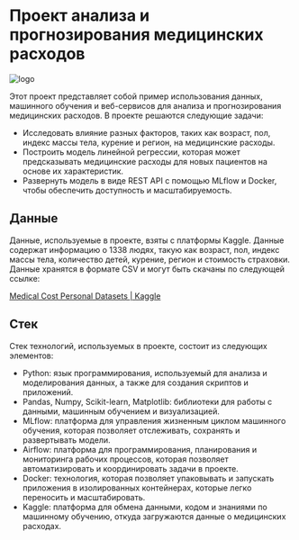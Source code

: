 # Проект анализа и прогнозирования медицинских расходов

![logo](https://i2.wp.com/miro.medium.com/1*yRiRVeH5r9uRFHVKSPkqHg.jpeg)

Этот проект представляет собой пример использования данных, машинного обучения и веб-сервисов для анализа и прогнозирования медицинских расходов. В проекте решаются следующие задачи:

- Исследовать влияние разных факторов, таких как возраст, пол, индекс массы тела, курение и регион, на медицинские расходы.
- Построить модель линейной регрессии, которая может предсказывать медицинские расходы для новых пациентов на основе их характеристик.
- Развернуть модель в виде REST API с помощью MLflow и Docker, чтобы обеспечить доступность и масштабируемость.

## Данные

Данные, используемые в проекте, взяты с платформы Kaggle. Данные содержат информацию о 1338 людях, такую как возраст, пол, индекс массы тела, количество детей, курение, регион и стоимость страховки. Данные хранятся в формате CSV и могут быть скачаны по следующей ссылке:

[Medical Cost Personal Datasets | Kaggle](https://www.kaggle.com/datasets/mirichoi0218/insurance)

## Стек

Стек технологий, используемых в проекте, состоит из следующих элементов:

- Python: язык программирования, используемый для анализа и моделирования данных, а также для создания скриптов и приложений.
- Pandas, Numpy, Scikit-learn, Matplotlib: библиотеки для работы с данными, машинным обучением и визуализацией.
- MLflow: платформа для управления жизненным циклом машинного обучения, которая позволяет отслеживать, сохранять и развертывать модели.
- Airflow: платформа для программирования, планирования и мониторинга рабочих процессов, которая позволяет автоматизировать и координировать задачи в проекте.
- Docker: технология, которая позволяет упаковывать и запускать приложения в изолированных контейнерах, которые легко переносить и масштабировать.
- Kaggle: платформа для обмена данными, кодом и знаниями по машинному обучению, откуда загружаются данные о медицинских расходах.
